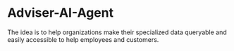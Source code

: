 # Adviser-AI-Agent
The idea is to help organizations make their specialized data queryable and easily accessible to help employees and customers.
